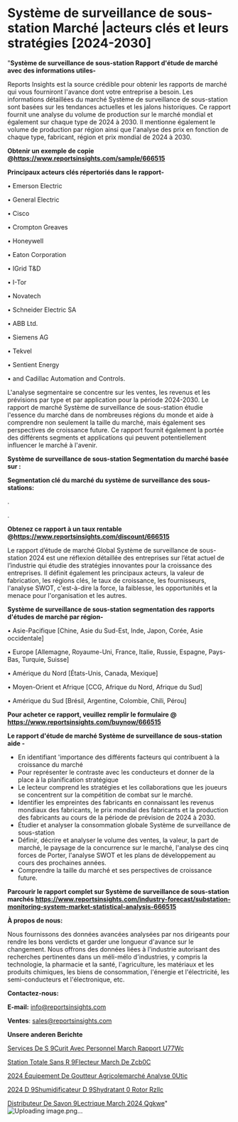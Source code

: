 # Système de surveillance de sous-station Marché |acteurs clés et leurs stratégies [2024-2030]

"<strong>Système de surveillance de sous-station Rapport d'étude de marché avec des informations utiles-</strong>

Reports Insights est la source crédible pour obtenir les rapports de marché qui vous fourniront l'avance dont votre entreprise a besoin. Les informations détaillées du marché Système de surveillance de sous-station sont basées sur les tendances actuelles et les jalons historiques. Ce rapport fournit une analyse du volume de production sur le marché mondial et également sur chaque type de 2024 à 2030. Il mentionne également le volume de production par région ainsi que l'analyse des prix en fonction de chaque type, fabricant, région et prix mondial de 2024 à 2030.

<strong><b>Obtenir un exemple de copie @</b></strong><a href=https://www.reportsinsights.com/sample/666515><strong><b>https://www.reportsinsights.com/sample/666515</b></strong></a>

<b>Principaux acteurs clés répertoriés dans le rapport-</b>

<b> </b>• Emerson Electric

• General Electric

• Cisco

• Crompton Greaves

• Honeywell

• Eaton Corporation

• IGrid T&D

• I-Tor

• Novatech

• Schneider Electric SA

• ABB Ltd.

• Siemens AG

• Tekvel

• Sentient Energy

• and Cadillac Automation and Controls.

L'analyse segmentaire se concentre sur les ventes, les revenus et les prévisions par type et par application pour la période 2024-2030. Le rapport de marché Système de surveillance de sous-station étudie l'essence du marché dans de nombreuses régions du monde et aide à comprendre non seulement la taille du marché, mais également ses perspectives de croissance future. Ce rapport fournit également la portée des différents segments et applications qui peuvent potentiellement influencer le marché à l'avenir.

<strong>Système de surveillance de sous-station Segmentation du marché basée sur :</strong>

<Strong> Segmentation clé du marché du système de surveillance des sous-stations: </strong>

.

.

<strong><b>Obtenez ce rapport à un taux rentable @</b></strong><a href=https://www.reportsinsights.com/discount/666515><strong><b>https://www.reportsinsights.com/discount/666515</b></strong></a>

Le rapport d’étude de marché Global Système de surveillance de sous-station 2024 est une réflexion détaillée des entreprises sur l’état actuel de l’industrie qui étudie des stratégies innovantes pour la croissance des entreprises. Il définit également les principaux acteurs, la valeur de fabrication, les régions clés, le taux de croissance, les fournisseurs, l'analyse SWOT, c'est-à-dire la force, la faiblesse, les opportunités et la menace pour l'organisation et les autres.

<strong>Système de surveillance de sous-station segmentation des rapports d'études de marché par région-</strong>

• Asie-Pacifique [Chine, Asie du Sud-Est, Inde, Japon, Corée, Asie occidentale]

• Europe [Allemagne, Royaume-Uni, France, Italie, Russie, Espagne, Pays-Bas, Turquie, Suisse]

• Amérique du Nord [États-Unis, Canada, Mexique]

• Moyen-Orient et Afrique [CCG, Afrique du Nord, Afrique du Sud]

• Amérique du Sud [Brésil, Argentine, Colombie, Chili, Pérou]

<strong>Pour acheter ce rapport, veuillez remplir le formulaire @   <a href=https://www.reportsinsights.com/buynow/666515>https://www.reportsinsights.com/buynow/666515</a></strong>

<strong>Le rapport d'étude de marché Système de surveillance de sous-station aide -</strong>
<ul>
  <li>En identifiant 'importance des différents facteurs qui contribuent à la croissance du marché</li>
  <li>Pour représenter le contraste avec les conducteurs et donner de la place à la planification stratégique</li>
  <li>Le lecteur comprend les stratégies et les collaborations que les joueurs se concentrent sur la compétition de combat sur le marché.</li>
  <li>Identifier les empreintes des fabricants en connaissant les revenus mondiaux des fabricants, le prix mondial des fabricants et la production des fabricants au cours de la période de prévision de 2024 à 2030.</li>
  <li>Étudier et analyser la consommation globale Système de surveillance de sous-station</li>
  <li>Définir, décrire et analyser le volume des ventes, la valeur, la part de marché, le paysage de la concurrence sur le marché, l'analyse des cinq forces de Porter, l'analyse SWOT et les plans de développement au cours des prochaines années.</li>
  <li>Comprendre la taille du marché et ses perspectives de croissance future.</li>
</ul>

<strong>Parcourir le rapport complet sur Système de surveillance de sous-station marchés <a href=https://www.reportsinsights.com/industry-forecast/substation-monitoring-system-market-statistical-analysis-666515>https://www.reportsinsights.com/industry-forecast/substation-monitoring-system-market-statistical-analysis-666515</a></strong>

<strong>À propos de nous:</strong>

Nous fournissons des données avancées analysées par nos dirigeants pour rendre les bons verdicts et garder une longueur d'avance sur le changement. Nous offrons des données liées à l'industrie autorisant des recherches pertinentes dans un méli-mélo d'industries, y compris la technologie, la pharmacie et la santé, l'agriculture, les matériaux et les produits chimiques, les biens de consommation, l'énergie et l'électricité, les semi-conducteurs et l'électronique, etc.

<strong>Contactez-nous:</strong>

<strong>E-mail:</strong> <a href=mailto:info@reportsinsights.com>info@reportsinsights.com</a>

<strong>Ventes</strong>: <a href=mailto:sales@reportsinsights.com>sales@reportsinsights.com</a>

<strong>Unsere anderen Berichte</strong>

<a href=https://www.linkedin.com/pulse/services-de-s%C3%A9curit%C3%A9-avec-personnel-march%C3%A9-rapport-u77wc/>Services De S 9Curit Avec Personnel March Rapport U77Wc</a>

<a href=https://www.linkedin.com/pulse/station-totale-sans-r%C3%A9flecteur-march%C3%A9-de-zcb0c/>Station Totale Sans R 9Flecteur March De Zcb0C</a>

<a href=https://www.linkedin.com/pulse/2024-équipement-de-goutteur-agricolemarché-analyse-0utic/>2024 Équipement De Goutteur Agricolemarché Analyse 0Utic</a>

<a href=https://www.linkedin.com/pulse/2024-d%C3%A9shumidificateur-d%C3%A9shydratant-%C3%A0-rotor-rzllc/>2024 D 9Shumidificateur D 9Shydratant  0 Rotor Rzllc</a>

<a href=https://www.linkedin.com/pulse/distributeur-de-savon-%C3%A9lectrique-march%C3%A9-2024-qgkwe/>Distributeur De Savon  9Lectrique March 2024 Qgkwe</a>"
![Uploading image.png…]()
